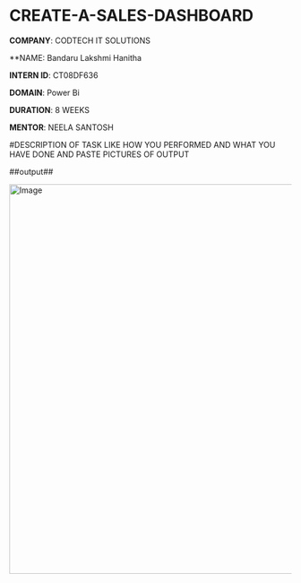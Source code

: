 # CREATE-A-SALES-DASHBOARD

**COMPANY**: CODTECH IT SOLUTIONS


**NAME: Bandaru Lakshmi Hanitha


**INTERN ID**: CT08DF636


**DOMAIN**: Power Bi


**DURATION**: 8 WEEKS


**MENTOR**: NEELA SANTOSH


#DESCRIPTION OF TASK LIKE HOW YOU PERFORMED AND WHAT YOU HAVE DONE AND PASTE PICTURES OF OUTPUT


##output##

<img width="1287" height="695" alt="Image" src="https://github.com/user-attachments/assets/019c1133-4857-49b4-92fd-f00f498b14d6" />
